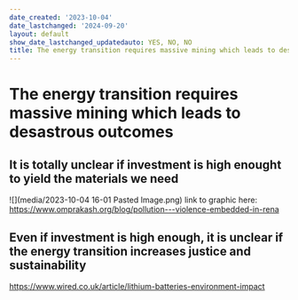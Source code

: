 ```yaml
---
date_created: '2023-10-04'
date_lastchanged: '2024-09-20'
layout: default
show_date_lastchanged_updatedauto: YES, NO, NO
title: The energy transition requires massive mining which leads to desastrous outcomes
---
```

# The energy transition requires massive mining which leads to desastrous outcomes


## It is totally unclear if investment is high enought to yield the materials we need
![](media/2023-10-04 16-01 Pasted Image.png)
link to graphic here: https://www.omprakash.org/blog/pollution---violence-embedded-in-rena

## Even if investment is high enough, it is unclear if the energy transition increases justice and sustainability


https://www.wired.co.uk/article/lithium-batteries-environment-impact